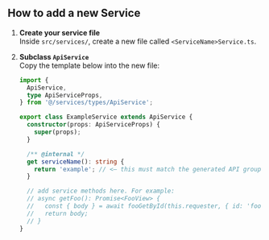 ## How to add a new Service

1. **Create your service file**  
   Inside `src/services/`, create a new file called `<ServiceName>Service.ts`.

2. **Subclass `ApiService`**  
   Copy the template below into the new file:

   ```ts
   import {
     ApiService,
     type ApiServiceProps,
   } from '@/services/types/ApiService';

   export class ExampleService extends ApiService {
     constructor(props: ApiServiceProps) {
       super(props);
     }

     /** @internal */
     get serviceName(): string {
       return 'example'; // <— this must match the generated API group name
     }

     // add service methods here. For example:
     // async getFoo(): Promise<FooView> {
     //   const { body } = await fooGetById(this.requester, { id: 'foo' }, this.accountId);
     //   return body;
     // }
   }
   ```
